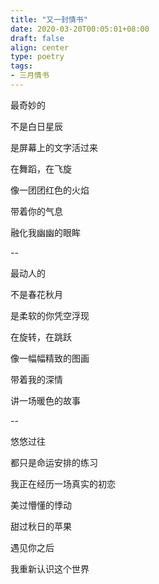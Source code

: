 ```yaml
---
title: "又一封情书"
date: 2020-03-20T00:05:01+08:00
draft: false
align: center
type: poetry
tags:
- 三月情书
---
```


最奇妙的

不是白日星辰

是屏幕上的文字活过来

在舞蹈，在飞旋

像一团团红色的火焰

带着你的气息

融化我幽幽的眼眸

--

最动人的

不是春花秋月

是柔软的你凭空浮现

在旋转，在跳跃

像一幅幅精致的图画

带着我的深情

讲一场暖色的故事

--

悠悠过往

都只是命运安排的练习

我正在经历一场真实的初恋

美过懵懂的悸动

甜过秋日的苹果

遇见你之后

我重新认识这个世界
